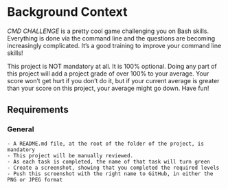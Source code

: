 # Background Context

*CMD CHALLENGE* is a pretty cool game challenging you on Bash skills. Everything is done via the command line and the questions are becoming increasingly complicated. It’s a good training to improve your command line skills!

This project is NOT mandatory at all. It is 100% optional. Doing any part of this project will add a project grade of over 100% to your average. Your score won’t get hurt if you don’t do it, but if your current average is greater than your score on this project, your average might go down. Have fun!
## Requirements
### General

    - A README.md file, at the root of the folder of the project, is mandatory
    - This project will be manually reviewed.
    - As each task is completed, the name of that task will turn green
    - Create a screenshot, showing that you completed the required levels
    - Push this screenshot with the right name to GitHub, in either the PNG or JPEG format
